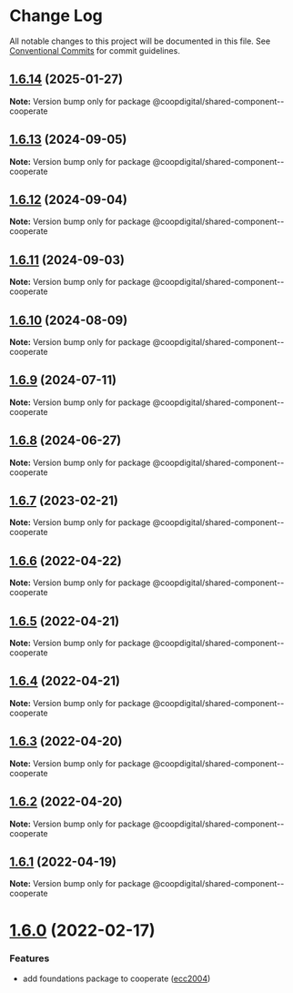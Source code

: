 # Change Log

All notable changes to this project will be documented in this file.
See [Conventional Commits](https://conventionalcommits.org) for commit guidelines.

## [1.6.14](https://github.com/coopdigital/coop-frontend/compare/@coopdigital/shared-component--cooperate@1.6.13...@coopdigital/shared-component--cooperate@1.6.14) (2025-01-27)

**Note:** Version bump only for package @coopdigital/shared-component--cooperate





## [1.6.13](https://github.com/coopdigital/coop-frontend/compare/@coopdigital/shared-component--cooperate@1.6.12...@coopdigital/shared-component--cooperate@1.6.13) (2024-09-05)

**Note:** Version bump only for package @coopdigital/shared-component--cooperate





## [1.6.12](https://github.com/coopdigital/coop-frontend/compare/@coopdigital/shared-component--cooperate@1.6.11...@coopdigital/shared-component--cooperate@1.6.12) (2024-09-04)

**Note:** Version bump only for package @coopdigital/shared-component--cooperate





## [1.6.11](https://github.com/coopdigital/coop-frontend/compare/@coopdigital/shared-component--cooperate@1.6.10...@coopdigital/shared-component--cooperate@1.6.11) (2024-09-03)

**Note:** Version bump only for package @coopdigital/shared-component--cooperate





## [1.6.10](https://github.com/coopdigital/coop-frontend/compare/@coopdigital/shared-component--cooperate@1.6.9...@coopdigital/shared-component--cooperate@1.6.10) (2024-08-09)

**Note:** Version bump only for package @coopdigital/shared-component--cooperate





## [1.6.9](https://github.com/coopdigital/coop-frontend/compare/@coopdigital/shared-component--cooperate@1.6.8...@coopdigital/shared-component--cooperate@1.6.9) (2024-07-11)

**Note:** Version bump only for package @coopdigital/shared-component--cooperate





## [1.6.8](https://github.com/coopdigital/coop-frontend/compare/@coopdigital/shared-component--cooperate@1.6.7...@coopdigital/shared-component--cooperate@1.6.8) (2024-06-27)

**Note:** Version bump only for package @coopdigital/shared-component--cooperate





## [1.6.7](https://github.com/coopdigital/coop-frontend/compare/@coopdigital/shared-component--cooperate@1.6.6...@coopdigital/shared-component--cooperate@1.6.7) (2023-02-21)

**Note:** Version bump only for package @coopdigital/shared-component--cooperate





## [1.6.6](https://github.com/coopdigital/coop-frontend/compare/@coopdigital/shared-component--cooperate@1.6.5...@coopdigital/shared-component--cooperate@1.6.6) (2022-04-22)

**Note:** Version bump only for package @coopdigital/shared-component--cooperate





## [1.6.5](https://github.com/coopdigital/coop-frontend/compare/@coopdigital/shared-component--cooperate@1.6.4...@coopdigital/shared-component--cooperate@1.6.5) (2022-04-21)

**Note:** Version bump only for package @coopdigital/shared-component--cooperate





## [1.6.4](https://github.com/coopdigital/coop-frontend/compare/@coopdigital/shared-component--cooperate@1.6.3...@coopdigital/shared-component--cooperate@1.6.4) (2022-04-21)

**Note:** Version bump only for package @coopdigital/shared-component--cooperate





## [1.6.3](https://github.com/coopdigital/coop-frontend/compare/@coopdigital/shared-component--cooperate@1.6.2...@coopdigital/shared-component--cooperate@1.6.3) (2022-04-20)

**Note:** Version bump only for package @coopdigital/shared-component--cooperate





## [1.6.2](https://github.com/coopdigital/coop-frontend/compare/@coopdigital/shared-component--cooperate@1.6.1...@coopdigital/shared-component--cooperate@1.6.2) (2022-04-20)

**Note:** Version bump only for package @coopdigital/shared-component--cooperate





## [1.6.1](https://github.com/coopdigital/coop-frontend/compare/@coopdigital/shared-component--cooperate@1.6.0...@coopdigital/shared-component--cooperate@1.6.1) (2022-04-19)

**Note:** Version bump only for package @coopdigital/shared-component--cooperate





# [1.6.0](https://github.com/coopdigital/coop-frontend/compare/@coopdigital/shared-component--cooperate@1.5.5...@coopdigital/shared-component--cooperate@1.6.0) (2022-02-17)


### Features

* add foundations package to cooperate ([ecc2004](https://github.com/coopdigital/coop-frontend/commit/ecc20047bf1291dfabc66246bd508fe5e54f9e50))
